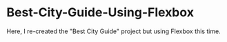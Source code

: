 # Best-City-Guide-Using-Flexbox
Here, I re-created the "Best City Guide" project but using Flexbox this time.

